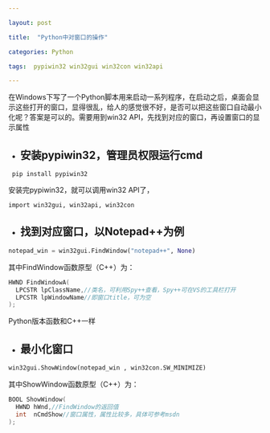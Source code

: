 ```yaml
---

layout: post

title:  "Python中对窗口的操作"

categories: Python

tags:  pypiwin32 win32gui win32con win32api

---
```

在Windows下写了一个Python脚本用来启动一系列程序，在启动之后，桌面会显示这些打开的窗口，显得很乱，给人的感觉很不好，是否可以把这些窗口自动最小化呢？答案是可以的。需要用到win32 API，先找到对应的窗口，再设置窗口的显示属性

- ## 安装pypiwin32，管理员权限运行cmd
```
 pip install pypiwin32
```
安装完pypiwin32，就可以调用win32 API了，
```
import win32gui, win32api, win32con
```
- ## 找到对应窗口，以Notepad++为例
```python
notepad_win = win32gui.FindWindow("notepad++", None)
```
其中FindWindow函数原型（C++）为：
```c++
HWND FindWindowA(
  LPCSTR lpClassName,//类名，可利用Spy++查看，Spy++可在VS的工具栏打开
  LPCSTR lpWindowName//即窗口title，可为空
);
```
Python版本函数和C++一样
- ## 最小化窗口
```python
win32gui.ShowWindow(notepad_win , win32con.SW_MINIMIZE)
```
其中ShowWindow函数原型（C++）为：
```c++
BOOL ShowWindow(
  HWND hWnd,//FindWindow的返回值
  int  nCmdShow//窗口属性，属性比较多，具体可参考msdn
);
```